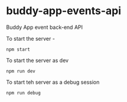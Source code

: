 # buddy-app-events-api

Buddy App event back-end API

To start the server -

```
npm start
```

To start the server as dev

```
npm run dev
```

To start teh server as a debug session

```
npm run debug
```
